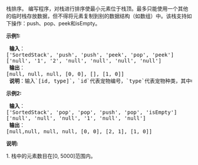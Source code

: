 栈排序。 编写程序，对栈进行排序使最小元素位于栈顶。最多只能使用一个其他的临时栈存放数据，但不得将元素复制到别的数据结构（如数组）中。该栈支持如下操作：push、pop、peek和isEmpty。

<p> <strong>示例1:</strong></p>
<pre>
<strong> 输入</strong>：
['SortedStack', 'push', 'push', 'peek', 'pop', 'peek']
['null', '1', '2', 'null', 'null', 'null', 'null']
<strong> 输出</strong>：
[null, null, null, [0, 0], [], [1, 0]]
<strong> 说明</strong>：输入`[id, type]`，`id`代表宠物编号，`type`代表宠物种类，其中0代表猫，1代表狗
</pre>

<p> <strong>示例2:</strong></p>
<pre>
<strong> 输入</strong>： 
['SortedStack', 'pop', 'pop', 'push', 'pop', 'isEmpty']
['null', 'null', 'null', '1', 'null', 'null']
<strong> 输出</strong>：
[null,null, null, null, [0, 0], [2, 1], [1, 0]]
</pre>

<p> <strong>说明:</strong></p>
1. 栈中的元素数目在[0, 5000]范围内。
